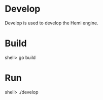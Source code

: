 Develop
=======

  Develop is used to develop the Hemi engine.


Build
=====

  shell> go build


Run
===

  shell> ./develop

